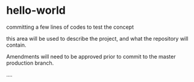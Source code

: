 # hello-world
committing a few lines of codes to test the concept 

this area will be used to describe the project, and what the repository will contain. 

Amendments will need to be approved prior to commit to the master production branch. 


....
